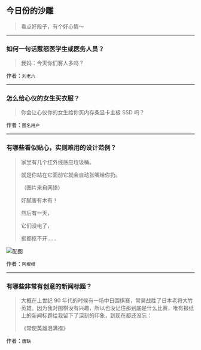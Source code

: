 ## 今日份的沙雕

> 看点好段子，有个好心情～


 
---

### 如何一句话惹怒医学生或医务人员？

> 我妈：今天你们客人多吗？


作者：`刘老六`

---

### 怎么给心仪的女生买衣服？

> 你会让心仪你的女生给你买内存条显卡主板 SSD 吗？


作者：`匿名用户`

---

### 有哪些看似贴心，实则难用的设计范例？

> 家里有几个红外线感应垃圾桶。
> 
> 就是你站在它面前它就会自动张嘴给你扔。
> 
> （图片来自网络）
> 
> 好腻害有木有！
> 
> 然后有一天，
> 
> 它们没电了，
> 
> 抠都抠不开……



![配图](http://pic1.zhimg.com/70/315690d24a10804d7371b72e0822d8f4_b.jpg)


作者：`阿棍棍`

---

### 有哪些非常有创意的新闻标题？

> 大概在上世纪 90 年代的时候有一场中日围棋赛，常昊战胜了日本老将大竹英雄。因为我对围棋没有兴趣，所以也没记住那到底是什么比赛，唯有报纸上的新闻标题给我留下了深刻的印象，到现在都还没忘：
> 
> 《常使英雄泪满襟》


作者：`唐缺`